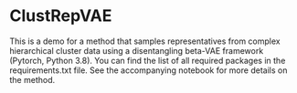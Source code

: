# ClustRepVAE
This is a demo for a method that samples representatives from complex hierarchical cluster data using a disentangling beta-VAE framework (Pytorch, Python 3.8). You can find the list of all required packages in the requirements.txt file. See the accompanying notebook for more details on the method.
